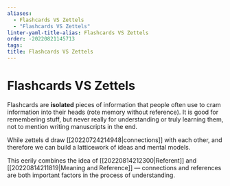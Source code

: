 ```yaml
---
aliases:
  - Flashcards VS Zettels
  - "Flashcards VS Zettels"
linter-yaml-title-alias: Flashcards VS Zettels
order: -20220821145713
tags: 
title: Flashcards VS Zettels
---
```


# Flashcards VS Zettels

Flashcards are **isolated** pieces of information that people often use to cram information into their heads (rote memory without reference). It is good for remembering stuff, but never really for understanding or truly learning them, not to mention writing manuscripts in the end.

While zettels d draw [[20220724214948|connections]] with each other, and therefore we can build a latticework of ideas and mental models.

This eerily combines the idea of [[20220814212300|Referent]] and [[20220814211819|Meaning and Reference]] — connections and references are both important factors in the process of understanding.